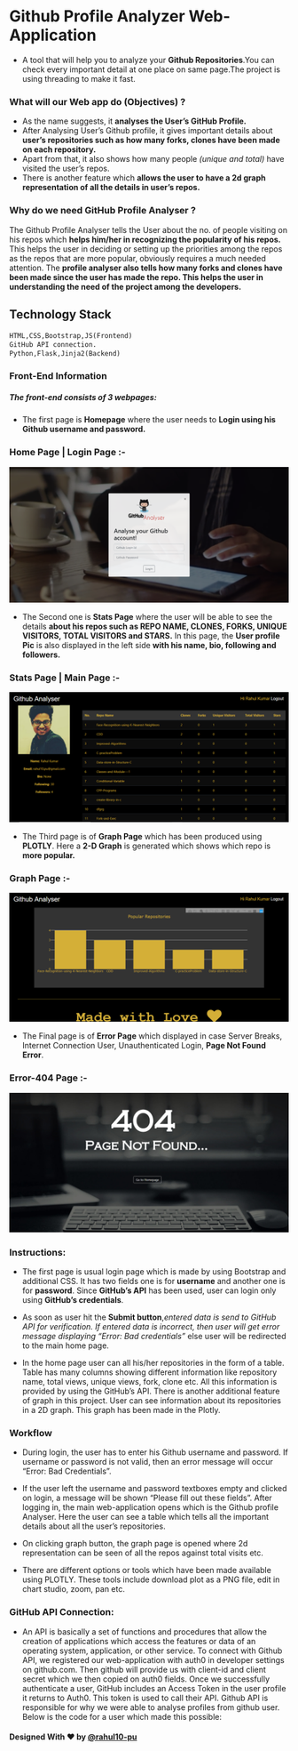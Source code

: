 # Github Profile Analyzer Web-Application

* A tool that will help you to analyze your **Github Repositories**.You can check every important detail at one place on same page.The project is using threading to make it fast.

### What will our Web app do (Objectives) ?
* As the name suggests, it **analyses the User’s GitHub Profile.**
* After Analysing User’s Github profile, it gives important details about **user’s repositories such as how many forks, clones have been made on each repository.**
* Apart from that, it also shows how many people *(unique and total)* have visited the user’s repos.
* There is another feature which **allows the user to have a 2d graph representation of all the details in user’s repos.**

### Why do we need GitHub Profile Analyser ?
The Github Profile Analyser tells the User about the no. of people visiting on his repos which **helps him/her in recognizing the popularity of his repos.** This helps the user in deciding or setting up the priorities among the repos as the repos that are more popular, obviously requires a much needed attention. The **profile analyser also tells how many forks and clones have been made since the user has made the repo. This helps the user in understanding the need of the project among the developers.**

## Technology Stack
	HTML,CSS,Bootstrap,JS(Frontend)
	GitHub API connection.
	Python,Flask,Jinja2(Backend)


### Front-End Information

##### The front-end consists of 3 webpages:

* The first page is **Homepage** where the user needs to **Login using his Github username and password.**

### Home Page | Login Page :-

![LoginPage](static/images/demo.png)

* The Second one is **Stats Page** where the user will be able to see the details **about his repos such as REPO NAME, CLONES, FORKS, UNIQUE VISITORS, TOTAL VISITORS and STARS.** In this page, the **User profile Pic** is also displayed in the left side **with his name, bio, following and followers.**

### Stats Page | Main Page :-

![MainPage](static/images/main.PNG)

* The Third page is of **Graph Page** which has been produced using **PLOTLY**. Here a **2-D Graph** is generated which shows which repo is **more popular.**

### Graph Page :-

![GraphPage](static/images/graph.PNG)

* The Final page is of **Error Page** which displayed in case Server Breaks, Internet Connection User, Unauthenticated Login, **Page Not Found Error**.

### Error-404  Page :-

![ErrorPage](static/images/error.png)

### Instructions:

* The first page is usual login page which is made by using Bootstrap and additional CSS. It has two fields one is for **username** and another one is for **password**. Since **GitHub’s API** has been used, user can login only using **GitHub’s credentials**.

* As soon as user hit the **Submit button**,*entered data is send to GitHub API for verification. If entered data is incorrect, then user will get error message displaying “Error: Bad credentials”* else user will be redirected to the main home page.

* In the home page user can all his/her repositories in the form of a table. Table has many columns showing different information like repository name, total views, unique views, fork, clone etc. All this information is provided by using the GitHub’s API.
There is another additional feature of graph in this project. User can see information about its repositories in a 2D graph. This graph has been made in the Plotly.

### Workflow

* During login, the user has to enter his Github username and password. If username or password is not valid, then an error message will occur “Error: Bad Credentials”.

* If the user left the username and password textboxes empty and clicked on login, a message will be shown “Please fill out these fields”.
After logging in, the main web-application opens which is the Github profile Analyser. Here the user can see a table which tells all the important details about all the user’s repositories.


* On clicking graph button, the graph page is opened where 2d representation can be seen of all the repos against total visits etc.

* There are different options or tools which have been made available using PLOTLY. These tools include download plot as a PNG file, edit in chart studio, zoom, pan etc.


### GitHub API Connection:

* An API is basically a set of functions and procedures that allow the creation of applications which access the features or data of an operating system, application, or other service. To connect with Github API, we registered our web-application with auth0 in developer settings on github.com. Then github will provide us with client-id and client secret which we then copied on auth0 fields. Once we successfully authenticate a user, GitHub includes an Access Token in the user profile it returns to Auth0. This token is used to call their API. Github API is responsible for why we were able to analyse profiles from github user. Below is the code for a user which made this possible:


#### Designed With :heart: by  [@rahul10-pu](https://rahul10-pu.github.io/   "My PortFolio Link")
